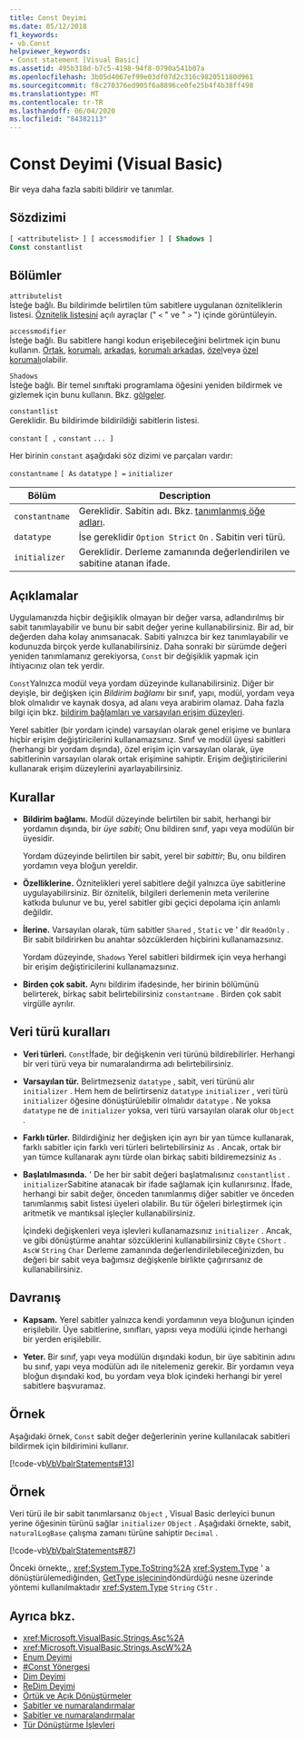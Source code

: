 ```yaml
---
title: Const Deyimi
ms.date: 05/12/2018
f1_keywords:
- vb.Const
helpviewer_keywords:
- Const statement [Visual Basic]
ms.assetid: 495b318d-b7c5-4198-94f8-0790a541b07a
ms.openlocfilehash: 3b05d4067ef99e03df07d2c316c982051180d961
ms.sourcegitcommit: f8c270376ed905f6a8896ce0fe25b4f4b38ff498
ms.translationtype: MT
ms.contentlocale: tr-TR
ms.lasthandoff: 06/04/2020
ms.locfileid: "84382113"
---
```

# <a name="const-statement-visual-basic"></a>Const Deyimi (Visual Basic)

Bir veya daha fazla sabiti bildirir ve tanımlar.

## <a name="syntax"></a>Sözdizimi

```vb
[ <attributelist> ] [ accessmodifier ] [ Shadows ]
Const constantlist
```

## <a name="parts"></a>Bölümler

`attributelist`  
İsteğe bağlı. Bu bildirimde belirtilen tüm sabitlere uygulanan özniteliklerin listesi. [Öznitelik listesini](attribute-list.md) açılı ayraçlar (" `<` " ve " `>` ") içinde görüntüleyin.

`accessmodifier`  
İsteğe bağlı. Bu sabitlere hangi kodun erişebileceğini belirtmek için bunu kullanın. [Ortak](../modifiers/public.md), [korumalı](../modifiers/protected.md), [arkadaş](../modifiers/friend.md), [korumalı arkadaş](../modifiers/protected-friend.md), [özel](../modifiers/private.md)veya [özel korumalı](../modifiers/private-protected.md)olabilir.

`Shadows`  
İsteğe bağlı. Bir temel sınıftaki programlama öğesini yeniden bildirmek ve gizlemek için bunu kullanın. Bkz. [gölgeler](../modifiers/shadows.md).

`constantlist`  
Gereklidir. Bu bildirimde bildirildiği sabitlerin listesi.

`constant` `[ ,` `constant` `... ]`

Her birinin `constant` aşağıdaki söz dizimi ve parçaları vardır:

`constantname` `[ As` `datatype` `] =` `initializer`

|Bölüm|Description|
|----------|-----------------|
|`constantname`|Gereklidir. Sabitin adı. Bkz. [tanımlanmış öğe adları](../../programming-guide/language-features/declared-elements/declared-element-names.md).|
|`datatype`|İse gereklidir `Option Strict` `On` . Sabitin veri türü.|
|`initializer`|Gereklidir. Derleme zamanında değerlendirilen ve sabitine atanan ifade.|

## <a name="remarks"></a>Açıklamalar

Uygulamanızda hiçbir değişiklik olmayan bir değer varsa, adlandırılmış bir sabit tanımlayabilir ve bunu bir sabit değer yerine kullanabilirsiniz. Bir ad, bir değerden daha kolay anımsanacak. Sabiti yalnızca bir kez tanımlayabilir ve kodunuzda birçok yerde kullanabilirsiniz. Daha sonraki bir sürümde değeri yeniden tanımlamanız gerekiyorsa, `Const` bir değişiklik yapmak için ihtiyacınız olan tek yerdir.

`Const`Yalnızca modül veya yordam düzeyinde kullanabilirsiniz. Diğer bir deyişle, bir değişken için *Bildirim bağlamı* bir sınıf, yapı, modül, yordam veya blok olmalıdır ve kaynak dosya, ad alanı veya arabirim olamaz. Daha fazla bilgi için bkz. [bildirim bağlamları ve varsayılan erişim düzeyleri](declaration-contexts-and-default-access-levels.md).

Yerel sabitler (bir yordam içinde) varsayılan olarak genel erişime ve bunlara hiçbir erişim değiştiricilerini kullanamazsınız. Sınıf ve modül üyesi sabitleri (herhangi bir yordam dışında), özel erişim için varsayılan olarak, üye sabitlerinin varsayılan olarak ortak erişimine sahiptir. Erişim değiştiricilerini kullanarak erişim düzeylerini ayarlayabilirsiniz.

## <a name="rules"></a>Kurallar

- **Bildirim bağlamı.** Modül düzeyinde belirtilen bir sabit, herhangi bir yordamın dışında, bir *üye sabiti*; Onu bildiren sınıf, yapı veya modülün bir üyesidir.

  Yordam düzeyinde belirtilen bir sabit, yerel bir *sabittir*; Bu, onu bildiren yordamın veya bloğun yereldir.

- **Özelliklerine.** Öznitelikleri yerel sabitlere değil yalnızca üye sabitlerine uygulayabilirsiniz. Bir öznitelik, bilgileri derlemenin meta verilerine katkıda bulunur ve bu, yerel sabitler gibi geçici depolama için anlamlı değildir.

- **İlerine.** Varsayılan olarak, tüm sabitler `Shared` , `Static` ve ' dir `ReadOnly` . Bir sabit bildirirken bu anahtar sözcüklerden hiçbirini kullanamazsınız.

  Yordam düzeyinde, `Shadows` Yerel sabitleri bildirmek için veya herhangi bir erişim değiştiricilerini kullanamazsınız.

- **Birden çok sabit.** Aynı bildirim ifadesinde, her birinin bölümünü belirterek, birkaç sabit belirtebilirsiniz `constantname` . Birden çok sabit virgülle ayrılır.

## <a name="data-type-rules"></a>Veri türü kuralları

- **Veri türleri.** `Const`İfade, bir değişkenin veri türünü bildirebilirler. Herhangi bir veri türü veya bir numaralandırma adı belirtebilirsiniz.

- **Varsayılan tür.** Belirtmezseniz `datatype` , sabit, veri türünü alır `initializer` . Hem hem de belirtirseniz `datatype` `initializer` , veri türü `initializer` öğesine dönüştürülebilir olmalıdır `datatype` . Ne yoksa `datatype` ne de `initializer` yoksa, veri türü varsayılan olarak olur `Object` .

- **Farklı türler.** Bildirdiğiniz her değişken için ayrı bir yan tümce kullanarak, farklı sabitler için farklı veri türleri belirtebilirsiniz `As` . Ancak, ortak bir yan tümce kullanarak aynı türde olan birkaç sabiti bildiremezsiniz `As` .

- **Başlatılmasında.** ' De her bir sabit değeri başlatmalısınız `constantlist` . `initializer`Sabitine atanacak bir ifade sağlamak için kullanırsınız. İfade, herhangi bir sabit değer, önceden tanımlanmış diğer sabitler ve önceden tanımlanmış sabit listesi üyeleri olabilir. Bu tür öğeleri birleştirmek için aritmetik ve mantıksal işleçler kullanabilirsiniz.

  İçindeki değişkenleri veya işlevleri kullanamazsınız `initializer` . Ancak, ve gibi dönüştürme anahtar sözcüklerini kullanabilirsiniz `CByte` `CShort` . `AscW` `String` `Char` Derleme zamanında değerlendirilebileceğinizden, bu değeri bir sabit veya bağımsız değişkenle birlikte çağırırsanız de kullanabilirsiniz.

## <a name="behavior"></a>Davranış

- **Kapsam.** Yerel sabitler yalnızca kendi yordamının veya bloğunun içinden erişilebilir. Üye sabitlerine, sınıfları, yapısı veya modülü içinde herhangi bir yerden erişilebilir.

- **Yeter.** Bir sınıf, yapı veya modülün dışındaki kodun, bir üye sabitinin adını bu sınıf, yapı veya modülün adı ile nitelemeniz gerekir. Bir yordamın veya bloğun dışındaki kod, bu yordam veya blok içindeki herhangi bir yerel sabitlere başvuramaz.

## <a name="example"></a>Örnek

Aşağıdaki örnek, `Const` sabit değer değerlerinin yerine kullanılacak sabitleri bildirmek için bildirimini kullanır.

[!code-vb[VbVbalrStatements#13](~/samples/snippets/visualbasic/VS_Snippets_VBCSharp/VbVbalrStatements/VB/Class1.vb#13)]

## <a name="example"></a>Örnek

Veri türü ile bir sabit tanımlarsanız `Object` , Visual Basic derleyici bunun yerine öğesinin türünü sağlar `initializer` `Object` . Aşağıdaki örnekte, sabit, `naturalLogBase` çalışma zamanı türüne sahiptir `Decimal` .

[!code-vb[VbVbalrStatements#87](~/samples/snippets/visualbasic/VS_Snippets_VBCSharp/VbVbalrStatements/VB/Class1.vb#87)]

Önceki örnekte,, <xref:System.Type.ToString%2A> <xref:System.Type> ' a dönüştürülemediğinden, [GetType işlecinin](../operators/gettype-operator.md)döndürdüğü nesne üzerinde yöntemi kullanılmaktadır <xref:System.Type> `String` `CStr` .

## <a name="see-also"></a>Ayrıca bkz.

- <xref:Microsoft.VisualBasic.Strings.Asc%2A>
- <xref:Microsoft.VisualBasic.Strings.AscW%2A>
- [Enum Deyimi](enum-statement.md)
- [#Const Yönergesi](../directives/const-directive.md)
- [Dim Deyimi](dim-statement.md)
- [ReDim Deyimi](redim-statement.md)
- [Örtük ve Açık Dönüştürmeler](../../programming-guide/language-features/data-types/implicit-and-explicit-conversions.md)
- [Sabitler ve numaralandırmalar](../../programming-guide/language-features/constants-enums/index.md)
- [Sabitler ve numaralandırmalar](../constants-and-enumerations.md)
- [Tür Dönüştürme İşlevleri](../functions/type-conversion-functions.md)
